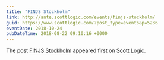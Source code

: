 ```yaml
---
title: "FINJS Stockholm"
link: http://ante.scottlogic.com/events/finjs-stockholm/
guid: https://www.scottlogic.com/?post_type=events&p=5236
eventDate: 2018-10-24
pubDateTime: 2018-08-22 09:10:16 +0000
---
```


<p>The post <a rel="nofollow" href="http://ante.scottlogic.com/events/finjs-stockholm/">FINJS Stockholm</a> appeared first on <a rel="nofollow" href="http://ante.scottlogic.com">Scott Logic</a>.</p>